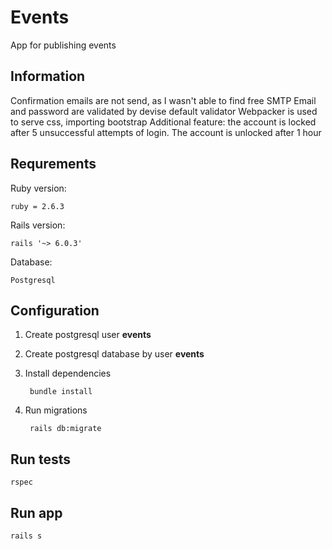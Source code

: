 # Events

App for publishing events

## Information

Confirmation emails are not send, as I wasn't able to find free SMTP
Email and password are validated by devise default validator
Webpacker is used to serve css, importing bootstrap
Additional feature: the account is locked after 5 unsuccessful attempts of login. The account is unlocked after 1 hour

## Requrements

Ruby version:

	ruby = 2.6.3

Rails version:

	rails '~> 6.0.3'

Database:

	Postgresql

## Configuration

1. Create postgresql user **events**

2. Create postgresql database by user **events**

3. Install dependencies

		bundle install

4. Run migrations

		rails db:migrate

## Run tests

	rspec

## Run app

	rails s
